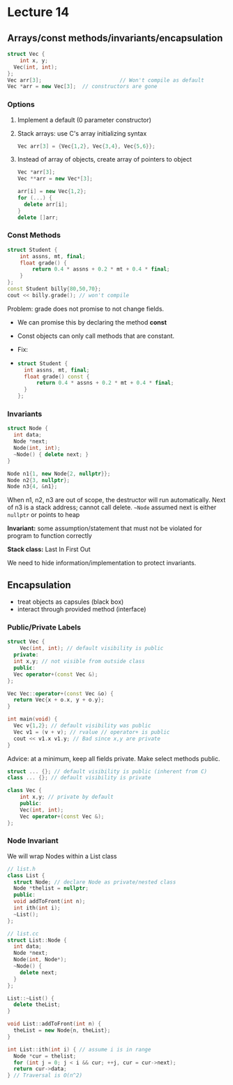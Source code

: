 # Lecture 14

## Arrays/const methods/invariants/encapsulation

```cpp
struct Vec {
	int x, y;
  Vec(int, int);
};
Vec arr[3];							// Won't compile as default
Vec *arr = new Vec[3]; 	// constructors are gone
```

### Options

1. Implement a default (0 parameter constructor)

2. Stack arrays: use C's array initializing syntax

   ```cpp
   Vec arr[3] = {Vec{1,2}, Vec{3,4}, Vec{5,6}};
   ```

3. Instead of array of objects, create array of pointers to object

   ```cpp
   Vec *arr[3];
   Vec **arr = new Vec*[3];
   ```

   ```cpp
   arr[i] = new Vec{1,2};
   for (...) {
     delete arr[i];
   }
   delete []arr;
   ```

   

### Const Methods

```cpp
struct Student {
	int assns, mt, final;
	float grade() {
		return 0.4 * assns + 0.2 * mt + 0.4 * final;
	}
};
const Student billy{80,50,70};
cout << billy.grade(); // won't compile
```

Problem: grade does not promise to not change fields.

- We can promise this by declaring the method **const**

- Const objects can only call methods that are constant.

- Fix:

- ```cpp
  struct Student {
  	int assns, mt, final;
  	float grade() const {
  		return 0.4 * assns + 0.2 * mt + 0.4 * final;
  	}
  };
  ```

### Invariants

```cpp
struct Node {
  int data;
  Node *next;
  Node(int, int);
  ~Node() { delete next; }
}

Node n1{1, new Node{2, nullptr}};
Node n2{3, nullptr};
Node n3{4, &n1};
```

When n1, n2, n3 are out of scope, the destructor will run automatically. Next of n3 is a stack address; cannot call delete. `~Node` assumed next is either `nullptr` or points to heap

**Invariant:** some assumption/statement that must not be violated for program to function correctly

**Stack class:** Last In First Out

We need to hide information/implementation to protect invariants.

## Encapsulation

- treat objects as capsules (black box)
- interact through provided method (interface)

### Public/Private Labels

```cpp
struct Vec {
	Vec(int, int); // default visibility is public
  private:
  int x,y; // not visible from outside class
  public:
  Vec operator+(const Vec &);
};

Vec Vec::operator+(const Vec &o) {
  return Vec{x + o.x, y + o.y};
}

int main(void) {
  Vec v{1,2}; // default visibility was public
  Vec v1 = (v + v); // rvalue // operator+ is public
  cout << v1.x v1.y; // Bad since x,y are private
}
```

Advice: at a minimum, keep all fields private. Make select methods public.

```cpp
struct ... {}; // default visibility is public (inherent from C)
class ... {}; // default visibility is private
```

```cpp
class Vec {
	int x,y; // private by default
	public:
	Vec(int, int);
	Vec operator+(const Vec &);
};
```

### Node Invariant

We will wrap Nodes within a List class

```cpp
// list.h
class List {
  struct Node; // declare Node as private/nested class
  Node *thelist = nullptr;
  public:
  void addToFront(int n);
  int ith(int i);
  ~List();
};
```

```cpp
// list.cc
struct List::Node {
  int data;
  Node *next;
  Node(int, Node*);
  ~Node() {
    delete next;
  }
};

List::~List() {
  delete theList;
}

void List::addToFront(int n) {
  theList = new Node{n, theList};
}

int List::ith(int i) { // assume i is in range
  Node *cur = thelist;
  for (int j = 0; j < i && cur; ++j, cur = cur->next);
  return cur->data;
} // Traversal is O(n^2)
```

